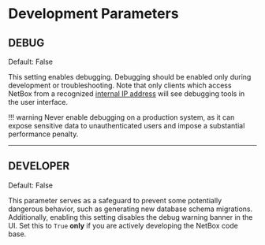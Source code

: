 # Development Parameters

## DEBUG

Default: False

This setting enables debugging. Debugging should be enabled only during development or troubleshooting. Note that only
clients which access NetBox from a recognized [internal IP address](./system.md#internal_ips) will see debugging tools in the user
interface.

!!! warning
    Never enable debugging on a production system, as it can expose sensitive data to unauthenticated users and impose a
    substantial performance penalty.

---

## DEVELOPER

Default: False

This parameter serves as a safeguard to prevent some potentially dangerous behavior, such as generating new database schema migrations. Additionally, enabling this setting disables the debug warning banner in the UI. Set this to `True` **only** if you are actively developing the NetBox code base.
